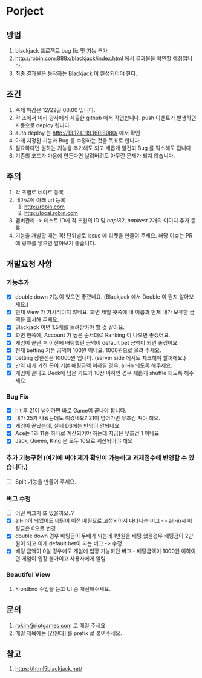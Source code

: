 # Porject

## 방법
1. blackjack 프로젝트 bug fix 및 기능 추가
2. http://robin.com:888x/blackjack/index.html 에서 결과물을 확인할 예정입니다.
3. 최종 결과물은 동작하는 Blackjack 이 완성되어야 한다.

## 조건
1. 숙제 마감은 12/22일 00:00 입니다.
2. 각 조에서 미리 강사에게 제출한 github 에서 작업합니다. push 이벤트가 발생하면 자동으로 deploy 됩니다.
3. auto deploy 는 http://13.124.119.160:8080/ 에서 확인
4. 아래 지정된 기능과 Bug 를 수정하는 것을 목표로 합니다
5. 필요하다면 원하는 기능을 추가해도 되고 새롭게 발견되 Bug 를 픽스해도 됩니다
6. 기존의 코드가 마음에 안든다면 날려버려도 아무런 문제가 되지 않습니다.

## 주의
1. 각 조별로 네아로 등록
2. 네아로에 아래 url 등록
    1. http://robin.com
    2. http://local.robin.com
3. 맴버관리 -> 테스트 ID에 각 조원의 ID 및 *napi82*, *napitest* 2개의 아이디 추가 등록
4. 기능을 개발할 때는 꼭! 단위별로 issue 에 티켓을 만들어 주세요. 해당 이슈는 PR에 링크를 넣으면 알아보기 좋습니다.

## 개발요청 사항
### 기능추가
- [x] double down 기능이 있으면 좋겠네요. (Blackjack 에서 Double 이 뭔지 알아보세요.)
- [x] 현재 View 가 가시적이지 않네요. 화면 제일 윗쪽에 내 이름과 현재 내가 보유한 금액을 표시해 주세요.
- [x] Blackjack 이면 1.5배를 돌려받아야 할 것 같아요.
- [x] 화면 한쪽에, Account 가 높은 순서대로 Ranking 이 나오면 좋겠어요.
- [x] 게임이 끝난 후 이전에 배팅했던 금액이 default bet 금액이 되면 좋겠어요.
- [x] 현재 betting 기본 금액이 100원 이네요. 1000원으로 올려 주세요.
- [x] betting 상한선은 10000원 입니다. (server side 에서도 체크해야 할꺼에요.)
- [x] 만약 내가 가진 돈이 기본 배팅금액 이하일 경우, all-in 되도록 해주세요.
- [x] 게임이 끝나고 Deck에 남은 카드가 10장 이하인 경우 새롭게 shuffle 되도록 해주세요.

### Bug Fix
- [x] hit 후 21이 넘어가면 바로 Game이 끝나야 합니다.
- [x] 내가 25가 나왔는데도 이겼네요? 21이 넘어가면 무조건 져야 해요.
- [x] 게임이 끝났는데, 실제 DB에는 반영이 안되네요.
- [x] Ace는 1과 11중 하나로 계산되어야 하는데 지금은 무조건 1 이네요
- [x] Jack, Queen, King 은 모두 10으로 계산되어야 해요

### 추가 기능구현 (여기에 써야 제가 확인이 가능하고 과제점수에 반영할 수 있습니다.)
- [ ] Split 기능을 만들어 주세요.

### 버그 수정
- [ ] 어떤 버그가 또 있을까요..?
- [x] all-in이 되었어도 베팅이 이전 베팅으로 고정되어서 나타나는 버그 -> all-in시 베팅금은 0으로 변경
- [x] double down 경우 배팅금이 두배가 되는데 1만원을 배팅 했을경우 배팅금이 2만원이 되고 이게 default bet이 되는 버그 -> 수정
- [x] 배팅 금액이 0일 경우에도 게임에 입장 가능하던 버그 - 배팅금액이 1000원 이하이면 게임이 입장 불가이고 사용자에게 알림

### Beautiful View
1. FrontEnd 수업을 듣고 UI 좀 개선해주세요.

## 문의
1. rokim@riotgames.com 로 메일 주세요
2. 메일 제목에는 [강원대] 를 prefix 로 붙여주세요.

## 참고 
1. https://html5blackjack.net/

